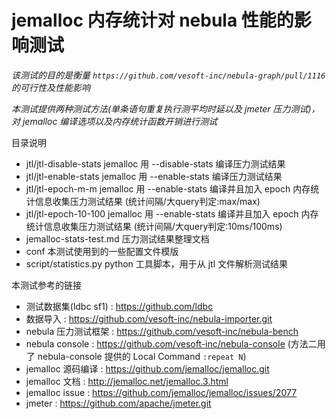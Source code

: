 # jemalloc 内存统计对 nebula 性能的影响测试

*该测试的目的是衡量 `https://github.com/vesoft-inc/nebula-graph/pull/1116` 的可行性及性能影响*

*本测试提供两种测试方法(单条语句重复执行测平均时延以及 jmeter 压力测试)，对 jemalloc 编译选项以及内存统计函数开销进行测试*

目录说明
  - jtl/jtl-disable-stats  jemalloc 用 --disable-stats 编译压力测试结果
  - jtl/jtl-enable-stats  jemalloc 用 --enable-stats 编译压力测试结果
  - jtl/jtl-epoch-m-m  jemalloc 用 --enable-stats 编译并且加入 epoch 内存统计信息收集压力测试结果  (统计间隔/大query判定:max/max)
  - jtl/jtl-epoch-10-100  jemalloc 用 --enable-stats 编译并且加入 epoch 内存统计信息收集压力测试结果  (统计间隔/大query判定:10ms/100ms)
  - jemalloc-stats-test.md 压力测试结果整理文档
  - conf 本测试使用到的一些配置文件模版
  - script/statistics.py python 工具脚本，用于从 jtl 文件解析测试结果

本测试参考的链接
 - 测试数据集(ldbc sf1) : https://github.com/ldbc
 - 数据导入 : https://github.com/vesoft-inc/nebula-importer.git
 - nebula 压力测试框架 : https://github.com/vesoft-inc/nebula-bench
 - nebula console : https://github.com/vesoft-inc/nebula-console (方法二用了 nebula-console 提供的 Local Command `:repeat N`)
 - jemalloc 源码编译 : https://github.com/jemalloc/jemalloc.git
 - jemalloc 文档 : http://jemalloc.net/jemalloc.3.html
 - jemalloc issue : https://github.com/jemalloc/jemalloc/issues/2077
 - jmeter : https://github.com/apache/jmeter.git